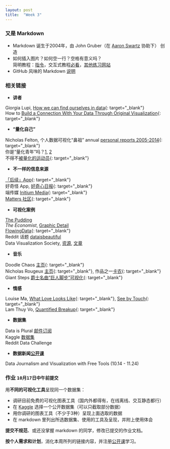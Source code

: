 ```yaml
---
layout: post
title:  "Week 3"
---
```


### 又是 Markdown
- Markdown 诞生于2004年，由 John Gruber（在 [Aaron Swartz][AZ] 协助下） 创造
- 如何插入图片？如何空一行？空格有意义吗？  
简明教程：[指令](https://commonmark.org/help/)，交互式教程[必看](https://commonmark.org/help/tutorial/)，[其他练习网站](https://daringfireball.net/projects/markdown/dingus)
- GitHub 风味的 Markdown [说明](https://github.github.com/gfm/)
  
### 相关链接

- **讲者**

Giorgia Lupi, [How we can find ourselves in data](https://www.ted.com/talks/giorgia_lupi_how_we_can_find_ourselves_in_data "TED: How we can find ourselves in data"){: target="_blank"}  
How to [Build a Connection With Your Data Through Original Visualization](https://dataviztoday.com/shownotes/28 "Dataviz Today: How to Build a Connection With Your Data Through Original Visualization"){: target="_blank"}

- **“量化自己”**

Nicholas Felton, 个人数据可视化“鼻祖” annual [personal reports 2005-2014](http://feltron.com/index.html){: target="_blank"}  
你是“量化青年”吗？[1](http://www.qdaily.com/articles/31671.html "好奇心日报"), [2](http://notch.qdaily.com/mobile/posts/4878.html)  
不得不[被量化的运动员](http://www.qdaily.com/articles/38283.html){: target="_blank"}

- **不一样的信息来源**

[「后续」App](https://www.weibo.com/p/1005056581210531 "「后续」微博"){: target="_blank"}  
好奇怪 App, [好奇心日报](http://www.qdaily.com/articles/64091.html){: target="_blank"}  
端传媒 [Initium Media](https://theinitium.com/){: target="_blank"}  
[Matters 社区](https://matters.news/){: target="_blank"}

- **可视化案例**

[The Pudding](https://pudding.cool/)  
*The Economist*, [Graphic Detail](https://www.economist.com/graphic-detail/)  
[FlowingData](http:www.flowingdata.com){: target="_blank"}  
Reddit 话题 [dataisbeautiful](https://www.reddit.com/r/dataisbeautiful/)  
Data Visualization Society, [资源](https://www.datavisualizationsociety.com/ "Data Visualization Society"), [文章](https://medium.com/nightingale "Medium articles")

- **音乐**

Doodle Chaos [主页](https://www.youtube.com/user/DoodleChaos/videos "Doodle Chaos"){: target="_blank"}  
Nicholas Rougeux [主页](https://www.youtube.com/channel/UCRQH9-hWxELNCv47z2O5nfg){: target="_blank"}, 作品之一[卡农](https://www.youtube.com/watch?v=DxkpN4PUOzA){: target="_blank"}  
Giant Steps [爵士名曲“巨人脚步”可视化](https://www.youtube.com/watch?v=rh6WTAHKYTc&list=WL&index=4&t=0s){: target="_blank"}

- **情感**

Louise Ma, [What Love Looks Like](https://vimeo.com/70813009 "What love looks like"){: target="_blank"}, [See by Touch](https://love.seebytouch.com/archive/filter-by/photo/tagged/love "Louise Ma, seebytouch.com"){: target="_blank"}  
Lam Thuy Vo, [Quantified Breakup](https://quantifiedbreakup.tumblr.com/page/2 "Quantified Breakup"){: target="_blank"}

- **数据集**

Data is Plural [邮件订阅](https://tinyletter.com/data-is-plural/archive)  
Kaggle [数据集](https://www.kaggle.com/datasets)  
Reddit Data Challenge
  
- **数据新闻[公开课](https://journalismcourses.org/DATA0819.html)**

Data Journalism and Visualization with Free Tools (10.14 - 11.24)

### 作业 `10月17日中午前提交`

用**不同的可视化工具**呈现同一个数据集：
- 调研目前免费的可视化图表工具（国内外都得有，在线离线、交互静态都行）
- 在 [Kaggle](https://www.kaggle.com/datasets) 选择一个公开数据集（可以只截取部分数据）
- 用你调研的图表工具（不少于3种）呈现上面选取的数据
- 在 markdown 里列出所选数据集、使用的工具及呈现，并附上使用体会
  
**提交不规范**、或还没掌握 markdown 的同学，修改已提交的作业文档。

**按个人需求和计划**，消化本周所列的链接内容，并注册[公开课](https://journalismcourses.org/DATA0819.html)学习。

[AZ]: https://movie.douban.com/subject/25785114/ "The Internet's Own Boy"
